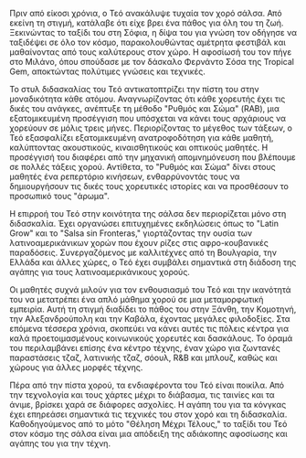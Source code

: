 Πριν από είκοσι χρόνια, ο Τεό ανακάλυψε τυχαία τον χορό σάλσα. Από εκείνη τη στιγμή, κατάλαβε ότι είχε βρει ένα πάθος για όλη του τη ζωή. Ξεκινώντας το ταξίδι του στη Σόφια, η δίψα του για γνώση τον οδήγησε να ταξιδέψει σε όλο τον κόσμο, παρακολουθώντας αμέτρητα φεστιβάλ και μαθαίνοντας από τους καλύτερους στον χώρο. Η αφοσίωσή του τον πήγε στο Μιλάνο, όπου σπούδασε με τον δάσκαλο Φερνάντο Σόσα της Tropical Gem, αποκτώντας πολύτιμες γνώσεις και τεχνικές.

Το στυλ διδασκαλίας του Τεό αντικατοπτρίζει την πίστη του στην μοναδικότητα κάθε ατόμου. Αναγνωρίζοντας ότι κάθε χορευτής έχει τις δικές του ανάγκες, ανέπτυξε τη μέθοδο "Ρυθμός και Σώμα" (RAB), μια εξατομικευμένη προσέγγιση που υπόσχεται να κάνει τους αρχάριους να χορεύουν σε μόλις τρεις μήνες. Περιορίζοντας το μέγεθος των τάξεων, ο Τεό εξασφαλίζει εξατομικευμένη ανατροφοδότηση για κάθε μαθητή, καλύπτοντας ακουστικούς, κιναισθητικούς και οπτικούς μαθητές. Η προσέγγισή του διαφέρει από την μηχανική απομνημόνευση που βλέπουμε σε πολλές τάξεις χορού. Αντίθετα, το "Ρυθμός και Σώμα" δίνει στους μαθητές ένα ρεπερτόριο κινήσεων, ενθαρρύνοντάς τους να δημιουργήσουν τις δικές τους χορευτικές ιστορίες και να προσθέσουν το προσωπικό τους "άρωμα".

Η επιρροή του Τεό στην κοινότητα της σάλσα δεν περιορίζεται μόνο στη διδασκαλία. Έχει οργανώσει επιτυχημένες εκδηλώσεις όπως το "Latin Grow" και το "Salsa sin Fronteras," γιορτάζοντας την ουσία των λατινοαμερικάνικων χορών που έχουν ρίζες στις αφρο-κουβανικές παραδόσεις. Συνεργαζόμενος με καλλιτέχνες από τη Βουλγαρία, την Ελλάδα και άλλες χώρες, ο Τεό έχει συμβάλει σημαντικά στη διάδοση της αγάπης για τους λατινοαμερικάνικους χορούς.

Οι μαθητές συχνά μιλούν για τον ενθουσιασμό του Τεό και την ικανότητά του να μετατρέπει ένα απλό μάθημα χορού σε μια μεταμορφωτική εμπειρία. Αυτή τη στιγμή διαδίδει το πάθος του στην Ξάνθη, την Κομοτηνή, την Αλεξανδρούπολη και την Καβάλα, έχοντας μεγάλες φιλοδοξίες. Στα επόμενα τέσσερα χρόνια, σκοπεύει να κάνει αυτές τις πόλεις κέντρα για καλά προετοιμασμένους κοινωνικούς χορευτές και δασκάλους. Το όραμά του περιλαμβάνει επίσης ένα κέντρο τέχνης, έναν χώρο για ζωντανές παραστάσεις τζαζ, λατινικής τζαζ, σόουλ, R&B και μπλουζ, καθώς και χώρους για άλλες μορφές τέχνης.

Πέρα από την πίστα χορού, τα ενδιαφέροντα του Τεό είναι ποικίλα. Από την τεχνολογία και τους χάρτες μέχρι το διάβασμα, τις ταινίες και τα άνιμε, βρίσκει χαρά σε διάφορες ασχολίες. Η αγάπη του για τα κόνγκας έχει επηρεάσει σημαντικά τις τεχνικές του στον χορό και τη διδασκαλία. Καθοδηγούμενος από το μότο "Θέληση Μέχρι Τέλους," το ταξίδι του Τεό στον κόσμο της σάλσα είναι μια απόδειξη της αδιάκοπης αφοσίωσης και αγάπης του για την τέχνη.

